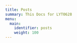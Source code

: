 ```yaml
---
title: Posts
summary: This Docs for LYT0628
menu:
  main:
    identifier: posts
    weight: 100
---
```

